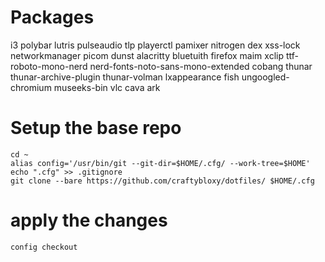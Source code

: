 # Packages
i3 polybar lutris pulseaudio tlp playerctl pamixer nitrogen dex xss-lock networkmanager picom dunst alacritty bluetuith firefox maim xclip  ttf-roboto-mono-nerd nerd-fonts-noto-sans-mono-extended  cobang thunar thunar-archive-plugin thunar-volman lxappearance fish ungoogled-chromium museeks-bin vlc cava ark

# Setup the base repo
```
cd ~
alias config='/usr/bin/git --git-dir=$HOME/.cfg/ --work-tree=$HOME'
echo ".cfg" >> .gitignore
git clone --bare https://github.com/craftybloxy/dotfiles/ $HOME/.cfg
```

# apply the changes
```
config checkout
```
